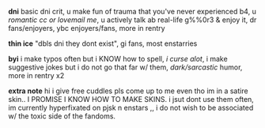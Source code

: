 **dni** basic dni crit, u make fun of trauma that you've never experienced b4, u _romantic cc or lovemail me_, u actively talk ab real-life g%%0r3 & enjoy it, dr fans/enjoyers, ybc enjoyers/fans, more in rentry

**thin ice** "dbls dni they dont exist", gi fans, most enstarries

**byi** i make typos often but i KNOW how to spell, _i curse alot_, i make suggestive jokes but i do not go that far w/ them, _dark/sarcastic_ humor, more in rentry x2

**extra note** hi i give free cuddles pls come up to me even tho im in a satire skin.. I PROMISE I KNOW HOW TO MAKE SKINS. i jsut dont use them often, im currently hyperfixated on pjsk n enstars ,, i do not wish to be associated w/ the toxic side of the fandoms.  
